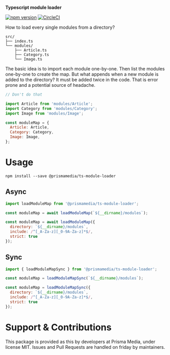 **Typescript module loader**

[![npm version](https://badge.fury.io/js/%40prismamedia%2Fts-module-loader.svg)](https://badge.fury.io/js/%40prismamedia%2Fts-module-loader) [![CircleCI](https://circleci.com/gh/prismamedia/ts-module-loader/tree/master.svg?style=svg)](https://circleci.com/gh/prismamedia/ts-module-loader/tree/master)

How to load every single modules from a directory?

```
src/
├── index.ts
└── modules/
    ├── Article.ts
    ├── Category.ts
    └── Image.ts
```

The basic idea is to import each module one-by-one. Then list the modules one-by-one to create the map. But what appends when a new module is added to the directory? It must be added twice in the code. That is error prone and a potential source of headache.

```js
// Don't do that

import Article from 'modules/Article';
import Category from 'modules/Category';
import Image from 'modules/Image';

const moduleMap = {
  Article: Article,
  Category: Category,
  Image: Image,
};
```

# Usage

```
npm install --save @prismamedia/ts-module-loader
```

## Async

```js
import loadModuleMap from '@prismamedia/ts-module-loader';

const moduleMap = await loadModuleMap(`${__dirname}/modules`);

const moduleMap = await loadModuleMap({
  directory: `${__dirname}/modules`,
  include: /^[_A-Za-z][_0-9A-Za-z]*$/,
  strict: true
});
```

## Sync

```js
import { loadModuleMapSync } from '@prismamedia/ts-module-loader';

const moduleMap = loadModuleMapSync(`${__dirname}/modules`);

const moduleMap = loadModuleMapSync({
  directory: `${__dirname}/modules`,
  include: /^[_A-Za-z][_0-9A-Za-z]*$/,
  strict: true
});
```

# Support & Contributions

This package is provided as this by developers at Prisma Media, under license MIT. Issues and Pull Requests are handled on friday by maintainers.
